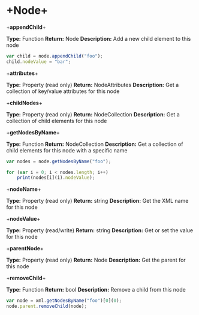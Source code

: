 # +Node+


+**appendChild**+

**Type:** Function
**Return:** Node
**Description:** Add a new child element to this node

```javascript
var child = node.appendChild("foo");
child.nodeValue = "bar";
```

+**attributes**+

**Type:** Property (read only)
**Return:** NodeAttributes
**Description:** Get a collection of key/value attributes for this node

+**childNodes**+

**Type:** Property (read only)
**Return:** NodeCollection
**Description:** Get a collection of child elements for this node

+**getNodesByName**+

**Type:** Function
**Return:** NodeCollection
**Description:** Get a collection of child elements for this node with a specific name

```javascript
var nodes = node.getNodesByName("foo");

for (var i = 0; i < nodes.length; i++)
    print(nodes[i](i).nodeValue);
```

+**nodeName**+

**Type:** Property (read only)
**Return:** string
**Description:** Get the XML name for this node

+**nodeValue**+

**Type:** Property (read/write)
**Return:** string
**Description:** Get or set the value for this node

+**parentNode**+

**Type:** Property (read only)
**Return:** Node
**Description:** Get the parent for this node

+**removeChild**+

**Type:** Function
**Return:** bool
**Description:** Remove a child from this node

```javascript
var node = xml.getNodesByName("foo")[0](0);
node.parent.removeChild(node);
```